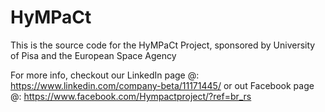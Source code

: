 # HyMPaCt
This is the source code for the HyMPaCt Project, sponsored by University of Pisa and the European Space Agency

For more info, checkout our LinkedIn page @: https://www.linkedin.com/company-beta/11171445/
                     or out Facebook page @: https://www.facebook.com/Hympactproject/?ref=br_rs
